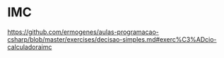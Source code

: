 # IMC
https://github.com/ermogenes/aulas-programacao-csharp/blob/master/exercises/decisao-simples.md#exerc%C3%ADcio-calculadoraimc
